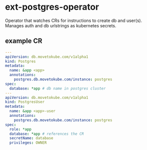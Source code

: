 # ext-postgres-operator

Operator that watches CRs for instructions to create db and user(s).
Manages auth and db urlstrings as kubernetes secrets.

## example CR

```yaml
---
apiVersion: db.movetokube.com/v1alpha1
kind: Postgres
metadata:
  name: &app <app>
  annotations:
    postgres.db.movetokube.com/instance: postgres
spec:
  database: *app # db name in postgres cluster
---
apiVersion: db.movetokube.com/v1alpha1
kind: PostgresUser
metadata:
  name: &app <app>-user
  annotations:
    postgres.db.movetokube.com/instance: postgres
spec:
  role: *app
  database: *app # references the CR
  secretName: database
  privileges: OWNER
```

